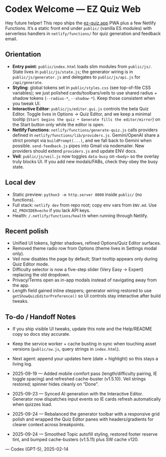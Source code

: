# Codex Welcome — EZ Quiz Web

Hey future helper! This repo ships the [ez-quiz.app](https://ez-quiz.app) PWA plus a few Netlify Functions. It’s a static front end under `public/` (vanilla ES modules) with serverless handlers in `netlify/functions/` for quiz generation and feedback email.

## Orientation
- **Entry point**: `public/index.html` loads slim modules from `public/js/`. State lives in `public/js/state.js`; the generator wiring is in `public/js/generator.js` and delegates to `public/js/api.js` for `/api/generate`.
- **Styling**: global tokens set in `public/styles.css` (see top-of-file CSS variables); we just polished cards/toolbars/veils to use shared radius + shadow tokens (`--radius-*`, `--shadow-*`). Keep those consistent when you tweak UI.
- **Interactive Editor**: `public/js/editor.gui.js` controls the beta Quiz Editor. Toggle lives in Options → Quiz Editor, and we keep a minimal tooltip (`Start begins the quiz • Generate fills the editor/mirror`) on the Start button only while the editor is open.
- **Netlify Functions**: `netlify/functions/generate-quiz.js` calls providers defined in `netlify/functions/lib/providers.js`. Gemini/OpenAI share a strict prompt via `buildPrompt(...)`, and we fall back to Gemini when possible. `send-feedback.js` pipes into Gmail via nodemailer. New providers should extend `providers.js` and update ENV docs.
- **Veil**: `public/js/veil.js` now toggles `data-busy` on `<body>` so the overlay truly blocks UI. If you add new modals/FABs, check they obey the busy state.

## Local dev
- Static preview: `python3 -m http.server 8000` inside `public/` (no functions).
- Full stack: `netlify dev` from repo root; copy env vars from `ENV.md`. Use `AI_PROVIDER=echo` if you lack API keys.
- Health: `/.netlify/functions/health` when running through Netlify.

## Recent polish
- Unified UI tokens, lighter shadows, refined Options/Quiz Editor surfaces.
- Removed theme radio row from Options (theme lives in Settings modal only).
- Veil now disables the page by default; Start tooltip appears only during Quiz Editor mode.
- Difficulty selector is now a five-step slider (Very Easy → Expert) replacing the old dropdown.
- Privacy/Terms open as in-app modals instead of navigating away from the app.
- Length field gained inline steppers; generator wiring restored to use `getShowQuizEditorPreference()` so UI controls stay interactive after build tweaks.

## To-do / Handoff Notes
- If you ship visible UI tweaks, update this note and the Help/README copy so docs stay accurate.
- Keep the service worker + cache busting in sync when touching asset versions (`public/sw.js`, query strings in `index.html`).
- Next agent: append your updates here (date + highlight) so this stays a living log.

- 2025-09-19 — Added mobile comfort pass (length/difficulty pairing, IE toggle spacing) and refreshed cache-buster (v1.5.10). Veil strings restored; spinner hides cleanly on “Done”.
- 2025-09-23 — Synced AI generation with the Interactive Editor. Generator now dispatches input events so IE cards refresh automatically when quizzes load.
- 2025-09-24 — Rebalanced the generator toolbar with a responsive grid polish and wrapped the Quiz Editor panes with headers/gradients for clearer context across breakpoints.
- 2025-09-24 — Smoothed Topic autofill styling, restored footer reserve tint, and bumped cache-busters (v1.5.11) plus SW cache v120.

— Codex (GPT-5), 2025-02-14
